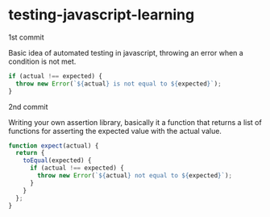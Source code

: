 # testing-javascript-learning

1st commit

Basic idea of automated testing in javascript, throwing an error when a condition is not met.

```javascript
if (actual !== expected) {
  throw new Error(`${actual} is not equal to ${expected}`);
}
```

2nd commit

Writing your own assertion library, basically it a function that returns a list of functions for asserting the expected value with the actual value.

```javascript
function expect(actual) {
  return {
    toEqual(expected) {
      if (actual !== expected) {
        throw new Error(`${actual} not equal to ${expected}`);
      }
    }
  };
}
```
